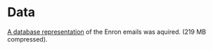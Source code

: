 # Data 

[A database representation](http://bailando.sims.berkeley.edu/enron/enron.sql.gz) 
of the Enron emails was aquired. (219 MB compressed).
